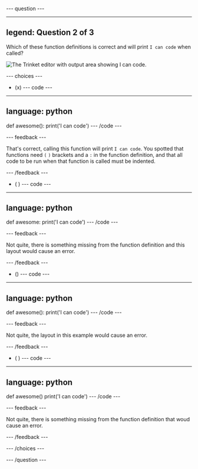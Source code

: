 
--- question ---

---
legend: Question 2 of 3
---

Which of these function definitions is correct and will print `I can code` when called? 

![The Trinket editor with output area showing `I can code`.](images/quiz2.png)

--- choices ---

- (x) 
--- code ---
---
language: python
---
def awesome():
  print('I can code')
--- /code ---

 --- feedback ---

That's correct, calling this function will print `I can code`. You spotted that functions need `(` `)` brackets and a `:` in the function definition, and that all code to be run when that function is called must be indented. 

 --- /feedback ---

- ( ) 
--- code ---
---
language: python
---
def awesome:
  print('I can code')
--- /code ---

 --- feedback ---

 Not quite, there is something missing from the function definition and this layout would cause an error.

 --- /feedback ---

- () 
--- code ---
---
language: python
---
def awesome():
print('I can code')
--- /code ---

 --- feedback ---

 Not quite, the layout in this example would cause an error. 

 --- /feedback ---

- ( ) 
--- code ---
---
language: python
---
def awesome()
  print('I can code')
--- /code ---

 --- feedback ---

Not quite, there is something missing from the function definition that woud cause an error.

 --- /feedback ---

--- /choices ---

--- /question ---
